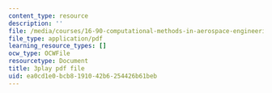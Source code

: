 ```yaml
---
content_type: resource
description: ''
file: /media/courses/16-90-computational-methods-in-aerospace-engineering-spring-2014/ea0cd1e0bcb8191042b6254426b61beb_DZtkqqY2Jn4.pdf
file_type: application/pdf
learning_resource_types: []
ocw_type: OCWFile
resourcetype: Document
title: 3play pdf file
uid: ea0cd1e0-bcb8-1910-42b6-254426b61beb
---
```

